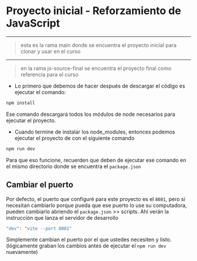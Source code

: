 # Proyecto inicial - Reforzamiento de JavaScript

---
>esta es la rama main donde se encuentra el proyecto inicial
>para clonar y usar en el curso
---
>en la rama js-source-final se encuentra el proyecto final
>como referencia para el curso

* Lo primero que debemos de hacer después de descargar el código es ejecutar el comando:

```js
npm install
```

Ese comando descargará todos los módulos de node necesarios para ejecutar el proyecto.

* Cuando termine de instalar los node_modules, entonces podemos ejecutar el proyecto de con el siguiente comando

```js
npm run dev
```

Para que eso funcione, recuerden que deben de ejecutar ese comando en el mismo directorio donde se encuentra el ```package.json```

## Cambiar el puerto

Por defecto, el puerto que configuré para este proyecto es el ```8081```, pero si necesitan cambiarlo porque pueda que ese puerto lo use su computadora, pueden cambiarlo abriendo el ```package.json``` >> scripts. Ahí verán la instrucción que lanza el servidor de desarrollo

```js
"dev": "vite --port 8081"
```

Simplemente cambian el puerto por el que ustedes necesiten y listo. (lógicamente graban los cambios antes de ejecutar el ```npm run dev``` nuevamente)
